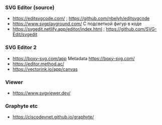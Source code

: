 ### SVG Editor (source)
- https://editsvgcode.com/ ; https://github.com/nbelyh/editsvgcode
- https://www.svgplayground.com/ С подсветкой фигур в коде
- https://svgedit.netlify.app/editor/index.html ; https://github.com/SVG-Edit/svgedit

### SVG Editor 2
- https://boxy-svg.com/app Metadata https://boxy-svg.com/
- https://editor.method.ac/
- https://vectorink.io/app/canvas

### Viewer
- https://www.svgviewer.dev/
    
### Graphyte etc
- https://ciscodevnet.github.io/graphyte/
  
